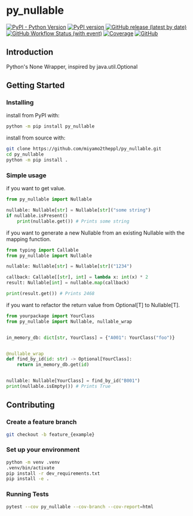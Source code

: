 # py_nullable

[![PyPI - Python Version](https://img.shields.io/pypi/pyversions/py_nullable)](https://img.shields.io/pypi/pyversions/py_nullable)
[![PyPI version](https://badge.fury.io/py/py_nullable.svg)](https://badge.fury.io/py/py_nullable)
[![GitHub release (latest by date)](https://img.shields.io/github/v/release/miyamo2theppl/py_nullable)](https://img.shields.io/github/v/release/miyamo2theppl/py_nullable)
[![GitHub Workflow Status (with event)](https://img.shields.io/github/actions/workflow/status/miyamo2theppl/py_nullable/release.yaml?event=release&logo=github%20actions)](https://github.com/miyamo2theppl/py_nullable/actions?query=workflow%3Arelease)
[![Coverage](https://img.shields.io/endpoint?url=https://gist.githubusercontent.com/miyamo2theppl/15e55b51670ba3c88767f9402215e901/raw/pytest-coverage-comment.json)](https://github.com/miyamo2theppl/py_nullable/actions?query=workflow%3Atest)
[![GitHub](https://img.shields.io/github/license/miyamo2theppl/py_nullable)](https://img.shields.io/github/license/miyamo2theppl/py_nullable)

## Introduction

Python's None Wrapper, inspired by java.util.Optional

## Getting Started

### Installing

install from PyPI with:

```sh
python -m pip install py_nullable
```

install from source with:

```sh
git clone https://github.com/miyamo2theppl/py_nullable.git
cd py_nullable
python -m pip install .
```

### Simple usage

if you want to get value.

```python
from py_nullable import Nullable

nullable: Nullable[str] = Nullable[str]("some string")
if nullable.isPresent()
    print(nullable.get()) # Prints some string
```

if you want to generate a new Nullable from an existing Nullable with the mapping function.

```python
from typing import Callable
from py_nullable import Nullable

nullable: Nullable[str] = Nullable[str]("1234")

callback: Callable[[str], int] = lambda x: int(x) * 2
result: Nullable[int] = nullable.map(callback)

print(result.get()) # Prints 2468
```

if you want to refactor the return value from Optional[T] to Nullable[T].

```python
from yourpackage import YourClass
from py_nullable import Nullable, nullable_wrap


in_memory_db: dict[str, YourClass] = {"A001": YourClass("foo")}


@nullable_wrap
def find_by_id(id: str) -> Optional[YourClass]:
    return in_memory_db.get(id)


nullable: Nullable[YourClass] = find_by_id("B001")
print(nullable.isEmpty()) # Prints True
```

## Contributing

### Create a feature branch

```sh
git checkout -b feature_{example}
```

### Set up your environment

```sh
python -m venv .venv
.venv/bin/activate
pip install -r dev_requirements.txt
pip install -e .
```

### Running Tests

```sh
pytest --cov py_nullable --cov-branch --cov-report=html
```

